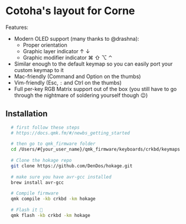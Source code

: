 # Cotoha's layout for Corne

Features:

* Modern OLED support (many thanks to @drashna):
  * Proper orientation
  * Graphic layer indicator ↑ ↓
  * Graphic modifier indicator ⌘ ⇧ ⌥  ⌃
* Similar enough to the default keymap so you can easily port your custom keymap to it
* Mac-friendly (Command and Option on the thumbs)
* Vim-friendly (Esc, `:` and Ctrl on the thumbs)
* Full per-key RGB Matrix support out of the box (you still have to go through the nightmare of soldering yourself though 😉)


## Installation

```bash
  # first follow these steps 
  # https://docs.qmk.fm/#/newbs_getting_started
  
  # then go to qmk_firmware folder
  cd /Users/#{your_user_name}/qmk_firmware/keyboards/crkbd/keymaps
  
  # Clone the hokage repo
  git clone https://github.com/DenDos/hokage.git
  
  # make sure you have avr-gcc installed
  brew install avr-gcc
  
  # Compile firmware
  qmk compile -kb crkbd -km hokage
  
  # Flash it 🚀
  qmk flash -kb crkbd -km hokage

```
